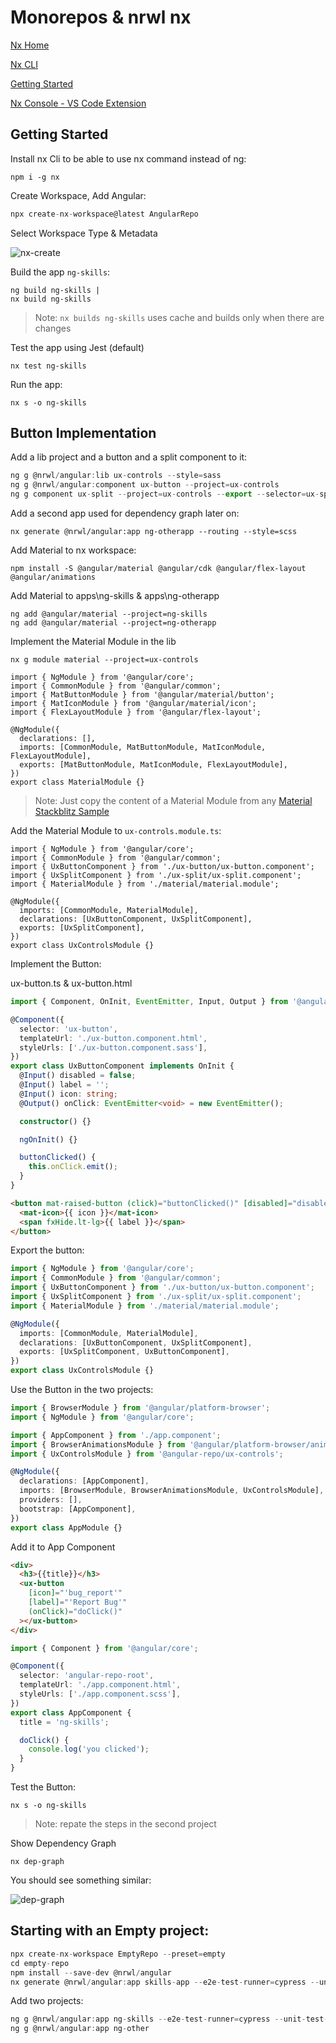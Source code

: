 # Monorepos & nrwl nx

[Nx Home](https://nx.dev/angular)

[Nx CLI](https://nx.dev/angular/cli/overview)

[Getting Started](https://nx.dev/angular/getting-started/getting-started)

[Nx Console - VS Code Extension](https://marketplace.visualstudio.com/items?itemName=nrwl.angular-console)

## Getting Started

Install nx Cli to be able to use nx command instead of ng:

```
npm i -g nx
```

Create Workspace, Add Angular:

```typescript
npx create-nx-workspace@latest AngularRepo
```

Select Workspace Type & Metadata

![nx-create](_images/nx-create-ws.png)

Build the app `ng-skills`:

```
ng build ng-skills |
nx build ng-skills
```

> Note: `nx builds ng-skills` uses cache and builds only when there are changes

Test the app using Jest (default)

```
nx test ng-skills
```

Run the app:

```
nx s -o ng-skills
```

## Button Implementation

Add a lib project and a button and a split component to it:

```typescript
ng g @nrwl/angular:lib ux-controls --style=sass
ng g @nrwl/angular:component ux-button --project=ux-controls
ng g component ux-split --project=ux-controls --export --selector=ux-split
```

Add a second app used for dependency graph later on:

```
nx generate @nrwl/angular:app ng-otherapp --routing --style=scss
```

Add Material to nx workspace:

```
npm install -S @angular/material @angular/cdk @angular/flex-layout @angular/animations
```

Add Material to apps\ng-skills & apps\ng-otherapp

```
ng add @angular/material --project=ng-skills
ng add @angular/material --project=ng-otherapp
```

Implement the Material Module in the lib

```
nx g module material --project=ux-controls
```

```
import { NgModule } from '@angular/core';
import { CommonModule } from '@angular/common';
import { MatButtonModule } from '@angular/material/button';
import { MatIconModule } from '@angular/material/icon';
import { FlexLayoutModule } from '@angular/flex-layout';

@NgModule({
  declarations: [],
  imports: [CommonModule, MatButtonModule, MatIconModule, FlexLayoutModule],
  exports: [MatButtonModule, MatIconModule, FlexLayoutModule],
})
export class MaterialModule {}

```

> Note: Just copy the content of a Material Module from any [Material Stackblitz Sample](https://material.angular.io/components/categories)

Add the Material Module to `ux-controls.module.ts`:

```
import { NgModule } from '@angular/core';
import { CommonModule } from '@angular/common';
import { UxButtonComponent } from './ux-button/ux-button.component';
import { UxSplitComponent } from './ux-split/ux-split.component';
import { MaterialModule } from './material/material.module';

@NgModule({
  imports: [CommonModule, MaterialModule],
  declarations: [UxButtonComponent, UxSplitComponent],
  exports: [UxSplitComponent],
})
export class UxControlsModule {}
```

Implement the Button:

ux-button.ts & ux-button.html

```typescript
import { Component, OnInit, EventEmitter, Input, Output } from '@angular/core';

@Component({
  selector: 'ux-button',
  templateUrl: './ux-button.component.html',
  styleUrls: ['./ux-button.component.sass'],
})
export class UxButtonComponent implements OnInit {
  @Input() disabled = false;
  @Input() label = '';
  @Input() icon: string;
  @Output() onClick: EventEmitter<void> = new EventEmitter();

  constructor() {}

  ngOnInit() {}

  buttonClicked() {
    this.onClick.emit();
  }
}
```

```html
<button mat-raised-button (click)="buttonClicked()" [disabled]="disabled">
  <mat-icon>{{ icon }}</mat-icon>
  <span fxHide.lt-lg>{{ label }}</span>
</button>
```

Export the button:

```typescript
import { NgModule } from '@angular/core';
import { CommonModule } from '@angular/common';
import { UxButtonComponent } from './ux-button/ux-button.component';
import { UxSplitComponent } from './ux-split/ux-split.component';
import { MaterialModule } from './material/material.module';

@NgModule({
  imports: [CommonModule, MaterialModule],
  declarations: [UxButtonComponent, UxSplitComponent],
  exports: [UxSplitComponent, UxButtonComponent],
})
export class UxControlsModule {}
```

Use the Button in the two projects:

```typescript
import { BrowserModule } from '@angular/platform-browser';
import { NgModule } from '@angular/core';

import { AppComponent } from './app.component';
import { BrowserAnimationsModule } from '@angular/platform-browser/animations';
import { UxControlsModule } from '@angular-repo/ux-controls';

@NgModule({
  declarations: [AppComponent],
  imports: [BrowserModule, BrowserAnimationsModule, UxControlsModule],
  providers: [],
  bootstrap: [AppComponent],
})
export class AppModule {}
```

Add it to App Component

```html
<div>
  <h3>{{title}}</h3>
  <ux-button
    [icon]="'bug_report'"
    [label]="'Report Bug'"
    (onClick)="doClick()"
  ></ux-button>
</div>
```

```typescript
import { Component } from '@angular/core';

@Component({
  selector: 'angular-repo-root',
  templateUrl: './app.component.html',
  styleUrls: ['./app.component.scss'],
})
export class AppComponent {
  title = 'ng-skills';

  doClick() {
    console.log('you clicked');
  }
}
```

Test the Button:

```
nx s -o ng-skills
```

> Note: repate the steps in the second project

Show Dependency Graph

```
nx dep-graph
```

You should see something similar:

![dep-graph](_images/dep-graph.png)

## Starting with an Empty project:

```typescript
npx create-nx-workspace EmptyRepo --preset=empty
cd empty-repo
npm install --save-dev @nrwl/angular
nx generate @nrwl/angular:app skills-app --e2e-test-runner=cypress --unit-test-runner=jest --style=sass
```

Add two projects:

```typescript
ng g @nrwl/angular:app ng-skills --e2e-test-runner=cypress --unit-test-runner=jest --style=sass
ng g @nrwl/angular:app ng-other
```
